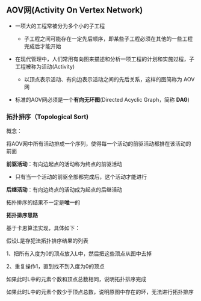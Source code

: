 ## AOV网(Activity On Vertex Network)

* 一项大的工程常被分为多个小的子工程
  * 子工程之间可能存在一定先后顺序，即某些子工程必须在其他的一些工程完成后才能开始

* 在现代管理中，人们常用有向图来描述和分析一项工程的计划和实施过程，子工程被称为活动(Activity)
  * 以顶点表示活动、有向边表示活动之间的先后关系，这样的图简称为 AOV 网

* 标准的AOV网必须是一个**有向无环图**(Directed Acyclic Graph，简称 **DAG**) 

### 拓扑排序（Topological Sort)

概念：

将AOV网中所有活动排成一个序列，使得每一个活动的前驱活动都排在该活动的前面

**前驱活动**：有向边起点的活动称为终点的前驱活动

* 只有当一个活动的前驱全部都完成后，这个活动才能进行

**后继活动**：有向边终点的活动成为起点的后继活动

拓扑排序的结果不一定是**唯一**的

**拓扑排序思路**

基于卡恩算法实现，具体如下：

假设L是存犯法拓扑排序结果的列表

1、把所有入度为0的顶点放入L中，然后把这些顶点从图中去掉

2、重复操作1，直到找不到入度为0的顶点

如果此时L中的元素个数和顶点总数相同，说明拓扑排序完成

如果此时L中的元素个数少于顶点总数，说明原图中存在的环，无法进行拓扑排序





